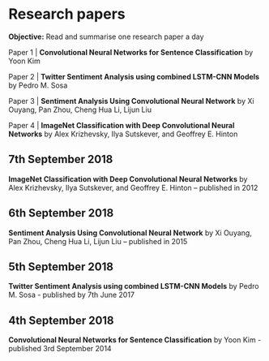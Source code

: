 # Research papers

**Objective:** Read and summarise one research paper a day

Paper 1 | **Convolutional Neural Networks for Sentence Classification** by Yoon Kim

Paper 2 | **Twitter Sentiment Analysis using combined LSTM-CNN Models** by Pedro M. Sosa

Paper 3 | **Sentiment Analysis Using Convolutional Neural Network** by Xi Ouyang, Pan Zhou, Cheng Hua Li, Lijun Liu

Paper 4 | **ImageNet Classification with Deep Convolutional Neural Networks** by Alex Krizhevsky, Ilya Sutskever, and Geoffrey E. Hinton

## 7th September 2018
**ImageNet Classification with Deep Convolutional Neural Networks** by Alex Krizhevsky, Ilya Sutskever, and Geoffrey E. Hinton – published in 2012

## 6th September 2018
**Sentiment Analysis Using Convolutional Neural Network** by Xi Ouyang, Pan Zhou, Cheng Hua Li, Lijun Liu – published in 2015

## 5th September 2018
**Twitter Sentiment Analysis using combined LSTM-CNN Models** by Pedro M. Sosa - published by 7th June 2017

## 4th September 2018
**Convolutional Neural Networks for Sentence Classification** by Yoon Kim - published 3rd September 2014